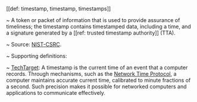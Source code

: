 [[def: timestamp, timestamp, timestamps]]

~ A token or packet of information that is used to provide assurance of timeliness; the timestamp contains timestamped data, including a time, and a signature generated by a [[ref: trusted timestamp authority]] (TTA).

~ Source: [NIST-CSRC](https://csrc.nist.gov/glossary/term/timestamp).

~ Supporting definitions:

~ [TechTarget](https://www.techtarget.com/whatis/definition/timestamp#:~:text=A%20timestamp%20is%20the%20current,minute%20fractions%20of%20a%20second.): A timestamp is the current time of an event that a computer records. Through mechanisms, such as the [Network Time Protocol](https://www.techtarget.com/searchnetworking/definition/Network-Time-Protocol), a computer maintains accurate current time, calibrated to minute fractions of a second. Such precision makes it possible for networked computers and applications to communicate effectively.
